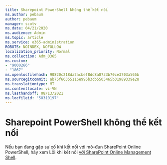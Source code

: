 ```yaml
---
title: Sharepoint PowerShell không thể kết nối
ms.author: pebaum
author: pebaum
manager: scotv
ms.date: 04/21/2020
ms.audience: Admin
ms.topic: article
ms.service: o365-administration
ROBOTS: NOINDEX, NOFOLLOW
localization_priority: Normal
ms.collection: Adm_O365
ms.custom:
- "9000266"
- "1867"
ms.openlocfilehash: 90820c218da2acbef8dd8a8733b70ce3703a565b
ms.sourcegitcommit: ab75f66355116e995b3cb5505465b31989339e28
ms.translationtype: MT
ms.contentlocale: vi-VN
ms.lasthandoff: 08/13/2021
ms.locfileid: "58310197"
---
```

# <a name="sharepoint-powershell-unable-to-connect"></a>Sharepoint PowerShell không thể kết nối

Nếu bạn đang gặp sự cố khi kết nối với mô-đun SharePoint Online PowerShell, hãy xem Lỗi khi kết nối [với SharePoint Online Management Shell](https://docs.microsoft.com/sharepoint/troubleshoot/administration/errors-connecting-to-management-shell).